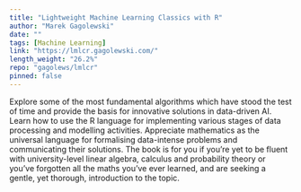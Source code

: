 ```yaml
---
title: "Lightweight Machine Learning Classics with R"
author: "Marek Gagolewski"
date: ""
tags: [Machine Learning]
link: "https://lmlcr.gagolewski.com/"
length_weight: "26.2%"
repo: "gagolews/lmlcr"
pinned: false
---
```


Explore some of the most fundamental algorithms which have stood the test of time and provide the basis for innovative solutions in data-driven AI. Learn how to use the R language for implementing various stages of data processing and modelling activities. Appreciate mathematics as the universal language for formalising data-intense problems and communicating their solutions. The book is for you if you’re yet to be fluent with university-level linear algebra, calculus and probability theory or you’ve forgotten all the maths you’ve ever learned, and are seeking a gentle, yet thorough, introduction to the topic.
